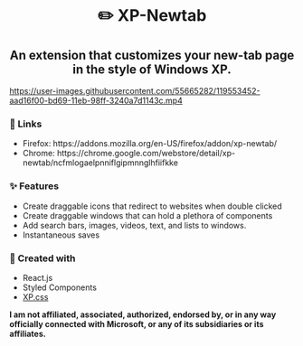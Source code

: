 <h1 align="center">✏️ XP-Newtab </h1>
<h2 align="center">An extension that customizes your new-tab page in the style of Windows XP.</h2>

https://user-images.githubusercontent.com/55665282/119553452-aad16f00-bd69-11eb-98ff-3240a7d1143c.mp4

<h3>🔗 Links</h3>
<ul>
    <li>Firefox: https://addons.mozilla.org/en-US/firefox/addon/xp-newtab/</li>
    <li>Chrome: https://chrome.google.com/webstore/detail/xp-newtab/ncfmlogaelpnniflgipmnnglhfiifkke</li>
</ul>

<h3>✨ Features</h3>
<ul>
    <li>Create draggable icons that redirect to websites when double clicked</li>
    <li>Create draggable windows that can hold a plethora of components</li>
    <li>Add search bars, images, videos, text, and lists to windows.</li>
    <li>Instantaneous saves</li>
</ul>

<h3>📝 Created with </h3>
<ul>
    <li>React.js</li>
    <li>Styled Components</li>
    <li><a href="https://github.com/botoxparty/XP.css"> XP.css </a></li>
</ul>

<b>I am not affiliated, associated, authorized, endorsed by, or in any way officially connected with Microsoft, or any of its subsidiaries or its affiliates.</b>
